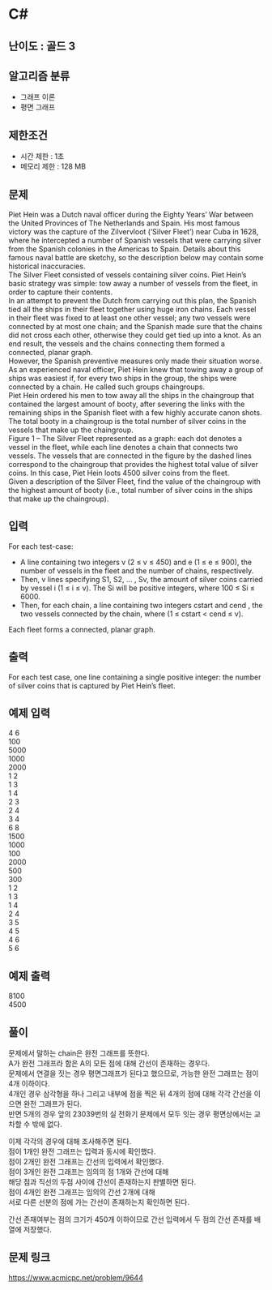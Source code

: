 # C#

## 난이도 : 골드 3

## 알고리즘 분류
  - 그래프 이론
  - 평면 그래프

## 제한조건
  - 시간 제한 : 1초
  - 메모리 제한 : 128 MB

## 문제
Piet Hein was a Dutch naval officer during the Eighty Years’ War between the United Provinces of The Netherlands and Spain. His most famous victory was the capture of the Zilvervloot (‘Silver Fleet’) near Cuba in 1628, where he intercepted a number of Spanish vessels that were carrying silver from the Spanish colonies in the Americas to Spain. Details about this famous naval battle are sketchy, so the description below may contain some historical inaccuracies.<br/>
The Silver Fleet consisted of vessels containing silver coins. Piet Hein’s basic strategy was simple: tow away a number of vessels from the fleet, in order to capture their contents.<br/>
In an attempt to prevent the Dutch from carrying out this plan, the Spanish tied all the ships in their fleet together using huge iron chains. Each vessel in their fleet was fixed to at least one other vessel; any two vessels were connected by at most one chain; and the Spanish made sure that the chains did not cross each other, otherwise they could get tied up into a knot. As an end result, the vessels and the chains connecting them formed a connected, planar graph.<br/>
However, the Spanish preventive measures only made their situation worse. As an experienced naval officer, Piet Hein knew that towing away a group of ships was easiest if, for every two ships in the group, the ships were connected by a chain. He called such groups chaingroups.<br/>
Piet Hein ordered his men to tow away all the ships in the chaingroup that contained the largest amount of booty, after severing the links with the remaining ships in the Spanish fleet with a few highly accurate canon shots. The total booty in a chaingroup is the total number of silver coins in the vessels that make up the chaingroup.<br/>
Figure 1 – The Silver Fleet represented as a graph: each dot denotes a vessel in the fleet, while each line denotes a chain that connects two vessels. The vessels that are connected in the figure by the dashed lines correspond to the chaingroup that provides the highest total value of silver coins. In this case, Piet Hein loots 4500 silver coins from the fleet.<br/>
Given a description of the Silver Fleet, find the value of the chaingroup with the highest amount of booty (i.e., total number of silver coins in the ships that make up the chaingroup).<br/>


## 입력
For each test-case:<br/>

  - A line containing two integers v (2 ≤ v ≤ 450) and e (1 ≤ e ≤ 900), the number of vessels in the fleet and the number of chains, respectively.
  - Then, v lines specifying S1, S2, ... , Sv, the amount of silver coins carried by vessel i (1 ≤ i ≤ v). The Si will be positive integers, where 100 ≤ Si ≤ 6000.
  - Then, for each chain, a line containing two integers cstart and cend , the two vessels connected by the chain, where (1 ≤ cstart < cend ≤ v).

Each fleet forms a connected, planar graph.<br/>


## 출력
For each test case, one line containing a single positive integer: the number of silver coins that is captured by Piet Hein’s fleet.<br/>


## 예제 입력
4 6<br/>
100<br/>
5000<br/>
1000<br/>
2000<br/>
1 2<br/>
1 3<br/>
1 4<br/>
2 3<br/>
2 4<br/>
3 4<br/>
6 8<br/>
1500<br/>
1000<br/>
100<br/>
2000<br/>
500<br/>
300<br/>
1 2<br/>
1 3<br/>
1 4<br/>
2 4<br/>
3 5<br/>
4 5<br/>
4 6<br/>
5 6<br/>

## 예제 출력
8100<br/>
4500<br/>


## 풀이
문제에서 말하는 chain은 완전 그래프를 뜻한다.<br/>
A가 완전 그래프라 함은 A의 모든 점에 대해 간선이 존재하는 경우다.<br/>
문제에서 연결을 짓는 경우 평면그래프가 된다고 했으므로, 가능한 완전 그래프는 점이 4개 이하이다.<br/>
4개인 경우 삼각형을 하나 그리고 내부에 점을 찍은 뒤 4개의 점에 대해 각각 간선을 이으면 완전 그래프가 된다.<br/>
반면 5개의 경우 앞의 23039번의 실 전화기 문제에서 모두 잇는 경우 평면상에서는 교차할 수 밖에 없다.<br/>


이제 각각의 경우에 대해 조사해주면 된다.<br/>
점이 1개인 완전 그래프는 입력과 동시에 확인했다.<br/>
점이 2개인 완전 그래프는 간선의 입력에서 확인했다.<br/>
점이 3개인 완전 그래프는 임의의 점 1개와 간선에 대해<br/>
해당 점과 직선의 두점 사이에 간선이 존재하는지 판별하면 된다.<br/>
점이 4개인 완전 그래프는 임의의 간선 2개에 대해<br/>
서로 다른 선분의 점에 가는 간선이 존재하는지 확인하면 된다.<br/>

간선 존재여부는 점의 크기가 450개 이하이므로 간선 입력에서 두 점의 간선 존재를 배열에 저장했다.<br/>


## 문제 링크
https://www.acmicpc.net/problem/9644